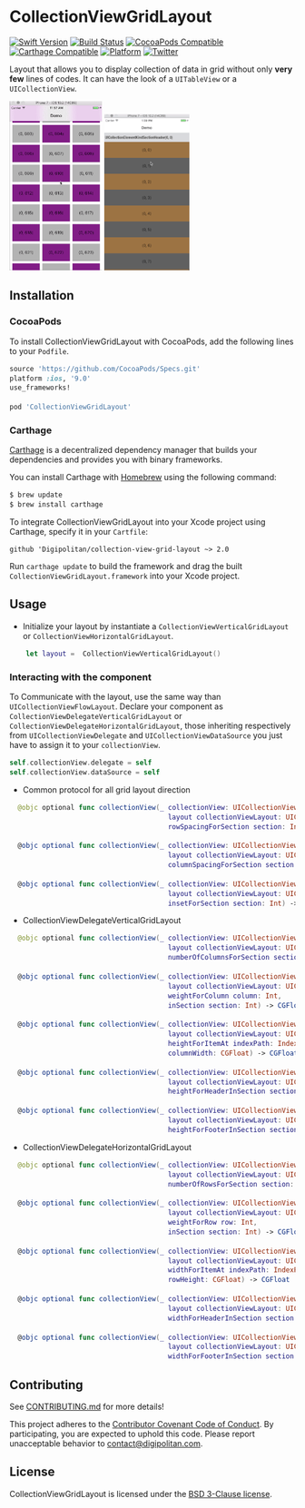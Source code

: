 CollectionViewGridLayout
=================================

[![Swift Version](https://img.shields.io/badge/swift-5.0-orange.svg?style=flat)](https://developer.apple.com/swift/)
[![Build Status](https://travis-ci.org/Digipolitan/collection-view-grid-layout.svg?branch=master)](https://travis-ci.org/Digipolitan/collection-view-grid-layout)
[![CocoaPods Compatible](https://img.shields.io/cocoapods/v/CollectionViewGridLayout.svg)](https://img.shields.io/cocoapods/v/CollectionViewGridLayout.svg)
[![Carthage Compatible](https://img.shields.io/badge/carthage-compatible-4BC51D.svg?style=flat)](https://github.com/Carthage/Carthage)
[![Platform](https://img.shields.io/cocoapods/p/CollectionViewGridLayout.svg?style=flat)](http://cocoadocs.org/docsets/CollectionViewGridLayout)
[![Twitter](https://img.shields.io/badge/twitter-@Digipolitan-blue.svg?style=flat)](http://twitter.com/Digipolitan)

Layout that allows you to display collection of data in grid without only **very few** lines of codes.
It can have the look of a `UITableView` or a `UICollectionView`.

![CollectionGridViewLayout Sample](https://github.com/Digipolitan/collection-view-grid-layout/blob/master/Screenshots/grid-1.gif?raw=true "Example 1")
![CollectionGridViewLayout Sample](https://github.com/Digipolitan/collection-view-grid-layout/blob/master/Screenshots/grid-2.gif?raw=true "Example 2")

## Installation

### CocoaPods

To install CollectionViewGridLayout with CocoaPods, add the following lines to your `Podfile`.

```ruby
source 'https://github.com/CocoaPods/Specs.git'
platform :ios, '9.0'
use_frameworks!

pod 'CollectionViewGridLayout'
```

### Carthage

[Carthage](https://github.com/Carthage/Carthage) is a decentralized dependency manager that builds your dependencies and provides you with binary frameworks.

You can install Carthage with [Homebrew](http://brew.sh/) using the following command:

```bash
$ brew update
$ brew install carthage
```

To integrate CollectionViewGridLayout into your Xcode project using Carthage, specify it in your `Cartfile`:

```
github 'Digipolitan/collection-view-grid-layout ~> 2.0
```

Run `carthage update` to build the framework and drag the built `CollectionViewGridLayout.framework` into your Xcode project.

## Usage

- Initialize your layout by instantiate a `CollectionViewVerticalGridLayout` or `CollectionViewHorizontalGridLayout`.

```swift
	let layout =  CollectionViewVerticalGridLayout()
```

### Interacting with the component

To Communicate with the layout, use the same way than `UICollectionViewFlowLayout`. Declare your component as `CollectionViewDelegateVerticalGridLayout` or `CollectionViewDelegateHorizontalGridLayout`, those inheriting respectively from `UICollectionViewDelegate` and `UICollectionViewDataSource` you just have to assign it to your `collectionView`.

```swift
self.collectionView.delegate = self
self.collectionView.dataSource = self
```

- Common protocol for all grid layout direction

```swift
  @objc optional func collectionView(_ collectionView: UICollectionView,
                                       layout collectionViewLayout: UICollectionViewLayout,
                                       rowSpacingForSection section: Int) -> CGFloat

  @objc optional func collectionView(_ collectionView: UICollectionView,
                                       layout collectionViewLayout: UICollectionViewLayout,
                                       columnSpacingForSection section: Int) -> CGFloat

  @objc optional func collectionView(_ collectionView: UICollectionView,
                                       layout collectionViewLayout: UICollectionViewLayout,
                                       insetForSection section: Int) -> UIEdgeInsets
```

- CollectionViewDelegateVerticalGridLayout

```swift
  @objc optional func collectionView(_ collectionView: UICollectionView,
                                       layout collectionViewLayout: UICollectionViewLayout,
                                       numberOfColumnsForSection section: Int) -> Int

  @objc optional func collectionView(_ collectionView: UICollectionView,
                                       layout collectionViewLayout: UICollectionViewLayout,
                                       weightForColumn column: Int,
                                       inSection section: Int) -> CGFloat

  @objc optional func collectionView(_ collectionView: UICollectionView,
                                       layout collectionViewLayout: UICollectionViewLayout,
                                       heightForItemAt indexPath: IndexPath,
                                       columnWidth: CGFloat) -> CGFloat

  @objc optional func collectionView(_ collectionView: UICollectionView,
                                       layout collectionViewLayout: UICollectionViewLayout,
                                       heightForHeaderInSection section: Int) -> CGFloat

  @objc optional func collectionView(_ collectionView: UICollectionView,
                                       layout collectionViewLayout: UICollectionViewLayout,
                                       heightForFooterInSection section: Int) -> CGFloat
```

- CollectionViewDelegateHorizontalGridLayout

```swift
  @objc optional func collectionView(_ collectionView: UICollectionView,
                                       layout collectionViewLayout: UICollectionViewLayout,
                                       numberOfRowsForSection section: Int) -> Int

  @objc optional func collectionView(_ collectionView: UICollectionView,
                                       layout collectionViewLayout: UICollectionViewLayout,
                                       weightForRow row: Int,
                                       inSection section: Int) -> CGFloat

  @objc optional func collectionView(_ collectionView: UICollectionView,
                                       layout collectionViewLayout: UICollectionViewLayout,
                                       widthForItemAt indexPath: IndexPath,
                                       rowHeight: CGFloat) -> CGFloat

  @objc optional func collectionView(_ collectionView: UICollectionView,
                                       layout collectionViewLayout: UICollectionViewLayout,
                                       widthForHeaderInSection section: Int) -> CGFloat

  @objc optional func collectionView(_ collectionView: UICollectionView,
                                       layout collectionViewLayout: UICollectionViewLayout,
                                       widthForFooterInSection section: Int) -> CGFloat
```

## Contributing

See [CONTRIBUTING.md](CONTRIBUTING.md) for more details!

This project adheres to the [Contributor Covenant Code of Conduct](CODE_OF_CONDUCT.md).
By participating, you are expected to uphold this code. Please report
unacceptable behavior to [contact@digipolitan.com](mailto:contact@digipolitan.com).

## License

CollectionViewGridLayout is licensed under the [BSD 3-Clause license](LICENSE).
